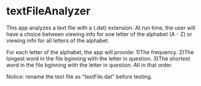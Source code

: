 # textFileAnalyzer
This app analyzes a text file with a (.dat) extension. At run time, the user will have a choice between viewing info
for one letter of the alphabet (A - Z) or viewing info for all letters of the alphabet. 

For each letter of the alphabet, the app will provide:
1)The frequency.
2)The longest word in the file bginning with the letter in question.
3)The shortest word in the file bginning with the letter in question.
All in that order.

Notice: rename the text file as "textFile.dat" before testing.
